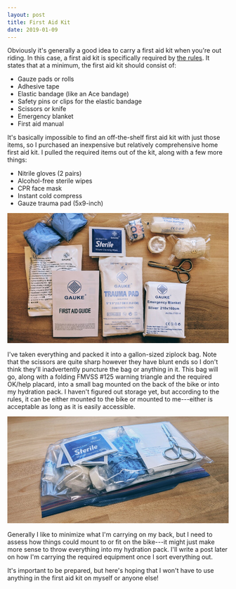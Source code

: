 ```yaml
---
layout: post
title: First Aid Kit
date: 2019-01-09
---
```


Obviously it's generally a good idea to carry a first aid kit when you're out riding. In this case, a first aid kit is specifically required by [the rules](http://nasarallysport.com/rules-forms/NASA-Rally-Sport-General-Regulations-for-Rallies-Section-4.pdf). It states that at a minimum, the first aid kit should consist of:

* Gauze pads or rolls
* Adhesive tape
* Elastic bandage (like an Ace bandage)
* Safety pins or clips for the elastic bandage
* Scissors or knife
* Emergency blanket
* First aid manual

It's basically impossible to find an off-the-shelf first aid kit with just those items, so I purchased an inexpensive but relatively comprehensive home first aid kit. I pulled the required items out of the kit, along with a few more things:

* Nitrile gloves (2 pairs)
* Alcohol-free sterile wipes
* CPR face mask
* Instant cold compress
* Gauze trauma pad (5x9-inch)

![first aid kit contents](/assets/img/firstaidcontents.jpg "first aid kit contents")

I've taken everything and packed it into a gallon-sized ziplock bag. Note that the scissors are quite sharp however they have blunt ends so I don't think they'll inadvertently puncture the bag or anything in it. This bag will go, along with a folding FMVSS #125 warning triangle and the required OK/help placard, into a small bag mounted on the back of the bike or into my hydration pack. I haven't figured out storage yet, but according to the rules, it can be either mounted to the bike or mounted to me---either is acceptable as long as it is easily accessible.

![first aid kit in ziplock bag](/assets/img/firstaidziplock.jpg "first aid kit in ziplock bag")

Generally I like to minimize what I'm carrying on my back, but I need to assess how things could mount to or fit on the bike---it might just make more sense to throw everything into my hydration pack. I'll write a post later on how I'm carrying the required equipment once I sort everything out.

It's important to be prepared, but here's hoping that I won't have to use anything in the first aid kit on myself or anyone else!